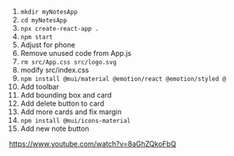 1. `mkdir myNotesApp`
1. `cd myNotesApp`
1. `npx create-react-app .`
1. `npm start`
1. Adjust for phone
1. Remove unused code from App.js
1. `rm src/App.css src/logo.svg`
1. modify src/index.css
1. `npm install @mui/material @emotion/react @emotion/styled @`
1. Add toolbar 
1. Add bounding box and card
1. Add delete button to card
1. Add more cards and fix margin
1. `npm install @mui/icons-material`
1. Add new note button

https://www.youtube.com/watch?v=8aGhZQkoFbQ
